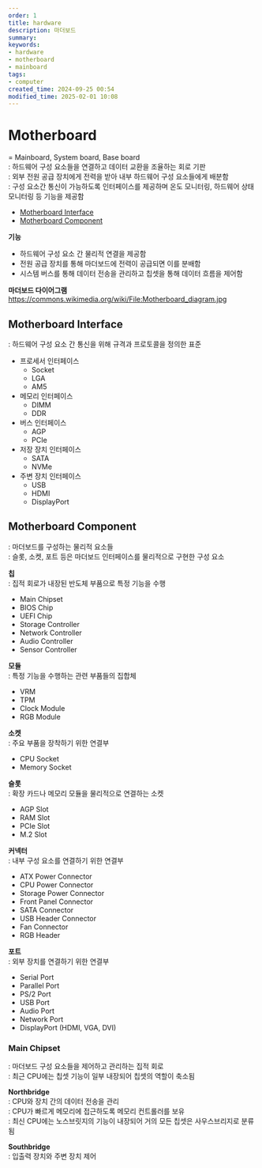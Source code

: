 ```yaml
---
order: 1
title: hardware
description: 마더보드
summary:
keywords:
- hardware
- motherboard
- mainboard
tags:
- computer
created_time: 2024-09-25 00:54
modified_time: 2025-02-01 10:08
---
```


# Motherboard
= Mainboard, System board, Base board  
: 하드웨어 구성 요소들을 연결하고 데이터 교환을 조율하는 회로 기판  
: 외부 전원 공급 장치에게 전력을 받아 내부 하드웨어 구성 요소들에게 배분함  
: 구성 요소간 통신이 가능하도록 인터페이스를 제공하며 온도 모니터링, 하드웨어 상태 모니터링 등 기능을 제공함  

- [Motherboard Interface](#motherboard-interface)
- [Motherboard Component](#motherboard-component)


**기능**
- 하드웨어 구성 요소 간 물리적 연결을 제공함
- 전원 공급 장치를 통해 마더보드에 전력이 공급되면 이를 분배함
- 시스템 버스를 통해 데이터 전송을 관리하고 칩셋을 통해 데이터 흐름을 제어함


**마더보드 다이어그램**  
https://commons.wikimedia.org/wiki/File:Motherboard_diagram.jpg



## Motherboard Interface
: 하드웨어 구성 요소 간 통신을 위해 규격과 프로토콜을 정의한 표준  

- 프로세서 인터페이스
  - Socket
  - LGA
  - AM5
- 메모리 인터페이스
  - DIMM
  - DDR
- 버스 인터페이스
  - AGP
  - PCIe
- 저장 장치 인터페이스
  - SATA
  - NVMe
- 주변 장치 인터페이스
  - USB
  - HDMI
  - DisplayPort



## Motherboard Component
: 마더보드를 구성하는 물리적 요소들  
: 슬롯, 소켓, 포트 등은 마더보드 인터페이스를 물리적으로 구현한 구성 요소  


**칩**  
: 집적 회로가 내장된 반도체 부품으로 특정 기능을 수행

- Main Chipset
- BIOS Chip
- UEFI Chip
- Storage Controller
- Network Controller
- Audio Controller
- Sensor Controller


**모듈**  
: 특정 기능을 수행하는 관련 부품들의 집합체  

- VRM
- TPM
- Clock Module
- RGB Module


**소켓**  
: 주요 부품을 장착하기 위한 연결부

- CPU Socket
- Memory Socket


**슬롯**  
: 확장 카드나 메모리 모듈을 물리적으로 연결하는 소켓

- AGP Slot
- RAM Slot
- PCIe Slot
- M.2 Slot


**커넥터**  
: 내부 구성 요소를 연결하기 위한 연결부

- ATX Power Connector
- CPU Power Connector
- Storage Power Connector
- Front Panel Connector
- SATA Connector
- USB Header Connector
- Fan Connector
- RGB Header


**포트**  
: 외부 장치를 연결하기 위한 연결부  

- Serial Port
- Parallel Port
- PS/2 Port 
- USB Port
- Audio Port
- Network Port
- DisplayPort (HDMI, VGA, DVI)



### Main Chipset
: 마더보드 구성 요소들을 제어하고 관리하는 집적 회로  
: 최근 CPU에는 칩셋 기능이 일부 내장되어 칩셋의 역할이 축소됨  

**Northbridge**  
: CPU와 장치 간의 데이터 전송을 관리  
: CPU가 빠르게 메모리에 접근하도록 메모리 컨트롤러를 보유  
: 최신 CPU에는 노스브릿지의 기능이 내장되어 거의 모든 칩셋은 사우스브리지로 분류됨  

**Southbridge**   
: 입출력 장치와 주변 장치 제어  